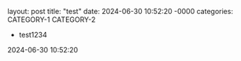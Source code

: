 layout: post
title: "test"
date: 2024-06-30 10:52:20 -0000
categories: CATEGORY-1 CATEGORY-2
- test1234


2024-06-30 10:52:20